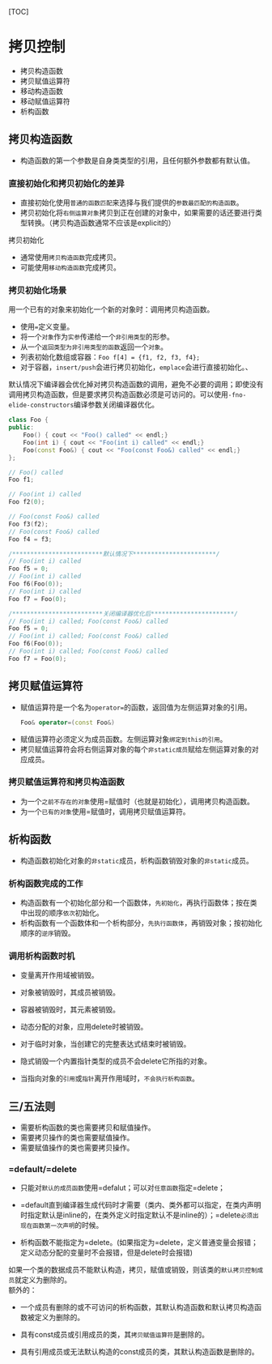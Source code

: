 [TOC]
# 拷贝控制
+ 拷贝构造函数
+ 拷贝赋值运算符
+ 移动构造函数
+ 移动赋值运算符
+ 析构函数

## 拷贝构造函数
+ 构造函数的第一个参数是自身类类型的引用，且任何额外参数都有默认值。

### 直接初始化和拷贝初始化的差异
+ 直接初始化使用`普通的函数匹配`来选择与我们提供的`参数最匹配的构造函数`。
+ 拷贝初始化将`右侧运算对象`拷贝到正在创建的对象中，如果需要的话还要进行类型转换。（拷贝构造函数通常不应该是explicit的）

拷贝初始化
+ 通常使用`拷贝构造函数`完成拷贝。
+ 可能使用`移动构造函数`完成拷贝。

### 拷贝初始化场景
用一个已有的对象来初始化一个新的对象时：调用拷贝构造函数。
+ 使用`=`定义变量。
+ 将一个`对象`作为`实参`传递给一个`非引用类型`的形参。
+ 从一个`返回类型为非引用类型的函数`返回一个`对象`。
+ 列表初始化数组或容器：`Foo f[4] = {f1, f2, f3, f4};`
+ 对于容器，`insert/push`会进行拷贝初始化，`emplace`会进行直接初始化。、

默认情况下编译器会优化掉对拷贝构造函数的调用，避免不必要的调用；即使没有调用拷贝构造函数，但是要求拷贝构造函数必须是可访问的。可以使用`-fno-elide-constructors`编译参数关闭编译器优化。
```cpp
class Foo {
public:
    Foo() { cout << "Foo() called" << endl;}
    Foo(int i) { cout << "Foo(int i) called" << endl;}
    Foo(const Foo&) { cout << "Foo(const Foo&) called" << endl;}
};

// Foo() called
Foo f1;

// Foo(int i) called
Foo f2(0);

// Foo(const Foo&) called
Foo f3(f2);
// Foo(const Foo&) called
Foo f4 = f3;

/*************************默认情况下***********************/
// Foo(int i) called
Foo f5 = 0;
// Foo(int i) called
Foo f6(Foo(0));
// Foo(int i) called
Foo f7 = Foo(0);

/*************************关闭编译器优化后***********************/
// Foo(int i) called; Foo(const Foo&) called
Foo f5 = 0;
// Foo(int i) called; Foo(const Foo&) called
Foo f6(Foo(0));
// Foo(int i) called; Foo(const Foo&) called
Foo f7 = Foo(0);

```

## 拷贝赋值运算符

+ 赋值运算符是一个名为`operator=`的函数，返回值为左侧运算对象的引用。
    ```cpp
    Foo& operator=(const Foo&)
    ```
+ 赋值运算符必须定义为成员函数。左侧运算对象`绑定到this的引用`。
+ 拷贝赋值运算符会将右侧运算对象的每个`非static成员`赋给左侧运算对象的对应成员。


### 拷贝赋值运算符和拷贝构造函数
+ 为一个`之前不存在的对象`使用=赋值时（也就是初始化），调用拷贝构造函数。
+ 为一个`已有的对象`使用=赋值时，调用拷贝赋值运算符。

## 析构函数
+ 构造函数初始化对象的`非static`成员，析构函数销毁对象的`非static`成员。

### 析构函数完成的工作
+ 构造函数有一个初始化部分和一个函数体，`先初始化`，再执行函数体；按在类中出现的顺序`依次`初始化。
+ 析构函数有一个函数体和一个析构部分，`先执行函数体`，再销毁对象；按初始化顺序的`逆序`销毁。

### 调用析构函数时机
+ 变量离开作用域被销毁。
+ 对象被销毁时，其成员被销毁。
+ 容器被销毁时，其元素被销毁。
+ 动态分配的对象，应用delete时被销毁。
+ 对于临时对象，当创建它的完整表达式结束时被销毁。

+ 隐式销毁一个内置指针类型的成员不会delete它所指的对象。
+ 当指向对象的`引用`或`指针`离开作用域时，`不会执行析构函数`。

## 三/五法则

+ 需要析构函数的类也需要拷贝和赋值操作。
+ 需要拷贝操作的类也需要赋值操作。
+ 需要赋值操作的类也需要拷贝操作。

### =default/=delete
+ 只能对`默认的成员函数`使用=defalut；可以对`任意函数`指定=delete；
+ =default直到编译器生成代码时才需要（类内、类外都可以指定，在类内声明时指定默认是inline的，在类外定义时指定默认不是inline的）；=delete`必须出现在函数第一次声明`的时候。

+ 析构函数不能指定为=delete。(如果指定为=delete，定义普通变量会报错；定义动态分配的变量时不会报错，但是delete时会报错)

如果一个类的数据成员不能默认构造，拷贝，赋值或销毁，则该类的`默认拷贝控制成员`就定义为删除的。  
额外的：
+ 一个成员有删除的或不可访问的析构函数，其默认构造函数和默认拷贝构造函数被定义为删除的。
+ 具有const成员或引用成员的类，其`拷贝赋值运算符`是删除的。

+ 具有引用成员或无法默认构造的const成员的类，其默认构造函数是删除的。
